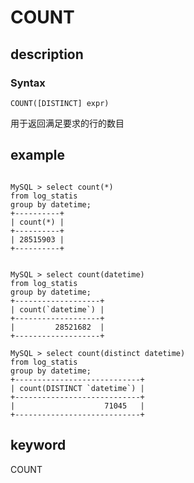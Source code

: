 
# COUNT

## description

### Syntax

`COUNT([DISTINCT] expr)`

用于返回满足要求的行的数目

## example

```plain text

MySQL > select count(*) 
from log_statis 
group by datetime;
+----------+
| count(*) |
+----------+
| 28515903 |
+----------+


MySQL > select count(datetime) 
from log_statis 
group by datetime;
+-------------------+
| count(`datetime`) |
+-------------------+
|         28521682  |
+-------------------+

MySQL > select count(distinct datetime) 
from log_statis 
group by datetime;
+----------------------------+
| count(DISTINCT `datetime`) |
+----------------------------+
|                    71045   |
+----------------------------+
```

## keyword

COUNT
